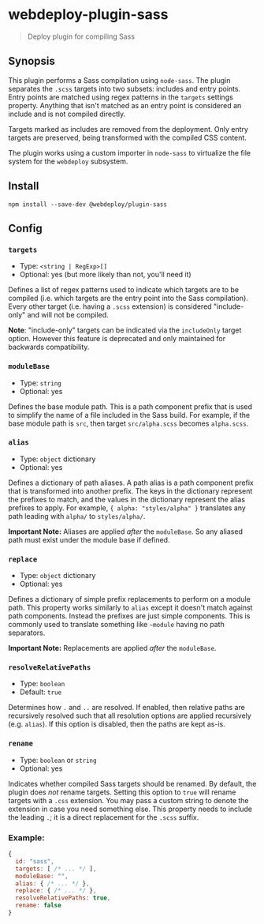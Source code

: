 # webdeploy-plugin-sass

> Deploy plugin for compiling Sass

## Synopsis

This plugin performs a Sass compilation using `node-sass`. The plugin separates the `.scss` targets into two subsets: includes and entry points. Entry points are matched using regex patterns in the `targets` settings property. Anything that isn't matched as an entry point is considered an include and is not compiled directly.

Targets marked as includes are removed from the deployment. Only entry targets are preserved, being transformed with the compiled CSS content.

The plugin works using a custom importer in `node-sass` to virtualize the file system for the `webdeploy` subsystem.

## Install

~~~
npm install --save-dev @webdeploy/plugin-sass
~~~

## Config

### `targets`

- Type: `<string | RegExp>[]`
- Optional: yes (but more likely than not, you'll need it)

Defines a list of regex patterns used to indicate which targets are to be compiled (i.e. which targets are the entry point into the Sass compilation). Every other target (i.e. having a `.scss` extension) is considered "include-only" and will not be compiled.

**Note**: "include-only" targets can be indicated via the `includeOnly` target option. However this feature is deprecated and only maintained for backwards compatibility.

### `moduleBase`

- Type: `string`
- Optional: yes

Defines the base module path. This is a path component prefix that is used to simplify the name of a file included in the Sass build. For example, if the base module path is `src`, then target `src/alpha.scss` becomes `alpha.scss`.

### `alias`

- Type: `object` dictionary
- Optional: yes

Defines a dictionary of path aliases. A path alias is a path component prefix that is transformed into another prefix. The keys in the dictionary represent the prefixes to match, and the values in the dictionary represent the alias prefixes to apply. For example, `{ alpha: "styles/alpha" }` translates any path leading with `alpha/` to `styles/alpha/`.

**Important Note:** Aliases are applied _after_ the `moduleBase`. So any aliased path must exist under the module base if defined.

### `replace`


- Type: `object` dictionary
- Optional: yes

Defines a dictionary of simple prefix replacements to perform on a module path. This property works similarly to `alias` except it doesn't match against path components. Instead the prefixes are just simple components. This is commonly used to translate something like `~module` having no path separators.

**Important Note:** Replacements are applied _after_ the `moduleBase`.

### `resolveRelativePaths`

- Type: `boolean`
- Default: `true`

Determines how `.` and `..` are resolved. If enabled, then relative paths are recursively resolved such that all resolution options are applied recursively (e.g. `alias`). If this option is disabled, then the paths are kept as-is.

### `rename`

- Type: `boolean` or `string`
- Optional: yes

Indicates whether compiled Sass targets should be renamed. By default, the plugin does _not_ rename targets. Setting this option to `true` will rename targets with a `.css` extension. You may pass a custom string to denote the extension in case you need something else. This property needs to include the leading `.`; it is a direct replacement for the `.scss` suffix.


### Example:

~~~javascript
{
  id: "sass",
  targets: [ /* ... */ ],
  moduleBase: "",
  alias: { /* ... */ },
  replace: { /* ... */ },
  resolveRelativePaths: true,
  rename: false
}
~~~


